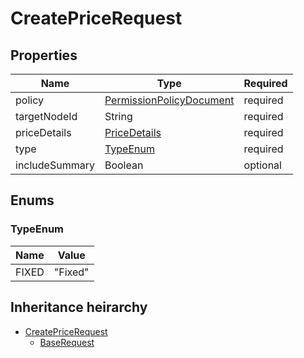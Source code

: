

# CreatePriceRequest

## Properties

Name | Type | Required
-------- | -------- | --------
policy | [PermissionPolicyDocument](PermissionPolicyDocument.md) | required
targetNodeId | String | required
priceDetails | [PriceDetails](PriceDetails.md) | required
type | [TypeEnum](#TypeEnum) | required
includeSummary | Boolean | optional




## Enums


<a name="TypeEnum"></a>
### TypeEnum

Name | Value
---- | -----
FIXED | &quot;Fixed&quot;






## Inheritance heirarchy


* [CreatePriceRequest](CreatePriceRequest.md)
    * [BaseRequest](BaseRequest.md)
